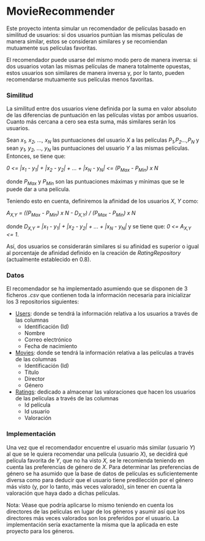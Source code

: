﻿# MovieRecommender

Este proyecto intenta simular un recomendador de películas basado en similitud de usuarios: si dos usuarios puntúan las mismas películas de manera similar, estos se consideran similares y se recomiendan mutuamente sus películas favoritas.

El recomendador puede usarse del mismo modo pero de manera inversa: si dos usuarios votan las mismas películas de manera totalmente opuestas, estos usuarios son similares de manera inversa y, por lo tanto, pueden recomendarse mutuamente sus películas menos favoritas.

### Similitud

La similitud entre dos usuarios viene definida por la suma en valor absoluto de las diferencias de puntuación en las películas vistas por ambos usuarios. Cuanto más cercana a cero sea esta suma, más similares serán los usuarios.

Sean _x<sub>1</sub>, x<sub>2</sub>, ..., x<sub>N</sub>_ las puntuaciones del usuario _X_ a las películas _P<sub>1</sub>,P<sub>2</sub>...,P<sub>N</sub>_ y sean _y<sub>1</sub>, y<sub>2</sub>, ..., y<sub>N</sub>_ las puntuaciones del usuario _Y_ a las mismas películas. Entonces, se tiene que:

_0 <= |x<sub>1</sub> - y<sub>1</sub>| + |x<sub>2</sub> - y<sub>2</sub>| + ... + |x<sub>N</sub> - y<sub>N</sub>| <= (P<sub>Max</sub> - P<sub>Min</sub>) x N_

donde _P<sub>Max</sub>_ y _P<sub>Min</sub>_ son las puntuaciones máximas y mínimas que se le puede dar a una película.

Teniendo esto en cuenta, definiremos la afinidad de los usuarios _X_, _Y_ como:

_A<sub>X,Y</sub> = ((P<sub>Max</sub> - P<sub>Min</sub>) x N - D<sub>X,Y</sub>) / (P<sub>Max</sub> - P<sub>Min</sub>) x N_

donde _D<sub>X,Y</sub> = |x<sub>1</sub> - y<sub>1</sub>| + |x<sub>2</sub> - y<sub>2</sub>| + ... + |x<sub>N</sub> - y<sub>N</sub>|_ y se tiene que: _0 <= A<sub>X,Y</sub> <= 1_.

Así, dos usuarios se considerarán similares si su afinidad es superior o igual al porcentaje de afinidad definido en la creación de _RatingRepository_ (actualmente establecido en 0.8).

### Datos

El recomendador se ha implementado asumiendo que se disponen de 3 ficheros _.csv_ que contienen toda la información necesaria para inicializar los 3 repositorios siguientes:

- <u>Users</u>: donde se tendrá la información relativa a los usuarios a través de las columnas
    * Identificación (Id)
    * Nombre
    * Correo electrónico
    * Fecha de nacimiento
- <u>Movies</u>: donde se tendrá la información relativa a las películas a través de las columnas
    * Identificación (Id)
    * Título
    * Director
    * Género
- <u>Ratings</u>: dedicado a almacenar las valoraciones que hacen los usuarios de las películas a través de las columnas
    * Id película
    * Id usuario
    * Valoración
    
### Implementación

Una vez que el recomendador encuentre el usuario más similar (usuario _Y_) al que se le quiera recomendar una película (usuario _X_), se decidirá qué película favorita de _Y_, que no ha visto _X,_ se le recomienda teniendo en cuenta las preferencias de género de _X_. Para determinar las preferencias de género se ha asumido que la base de datos de películas es suficientemente diversa como para deducir que el usuario tiene predilección por el género más visto (y, por lo tanto, más veces valorado), sin tener en cuenta la valoración que haya dado a dichas películas.

Nota: Véase que podría aplicarse lo mismo teniendo en cuenta los directores de las películas en lugar de los géneros y asumir así que los directores más veces valorados son los preferidos por el usuario. La implementación sería exactamente la misma que la aplicada en este proyecto para los géneros.
